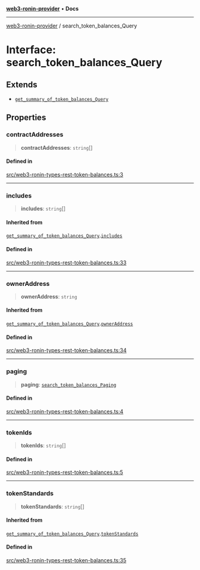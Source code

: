 [**web3-ronin-provider**](../README.md) • **Docs**

***

[web3-ronin-provider](../globals.md) / search\_token\_balances\_Query

# Interface: search\_token\_balances\_Query

## Extends

- [`get_summary_of_token_balances_Query`](get_summary_of_token_balances_Query.md)

## Properties

### contractAddresses

> **contractAddresses**: `string`[]

#### Defined in

[src/web3-ronin-types-rest-token-balances.ts:3](https://github.com/chuacw/web3-ronin-provider/blob/8f8ec8edfaa82f0741161cc9ab238177f2999ade/src/web3-ronin-types-rest-token-balances.ts#L3)

***

### includes

> **includes**: `string`[]

#### Inherited from

[`get_summary_of_token_balances_Query`](get_summary_of_token_balances_Query.md).[`includes`](get_summary_of_token_balances_Query.md#includes)

#### Defined in

[src/web3-ronin-types-rest-token-balances.ts:33](https://github.com/chuacw/web3-ronin-provider/blob/8f8ec8edfaa82f0741161cc9ab238177f2999ade/src/web3-ronin-types-rest-token-balances.ts#L33)

***

### ownerAddress

> **ownerAddress**: `string`

#### Inherited from

[`get_summary_of_token_balances_Query`](get_summary_of_token_balances_Query.md).[`ownerAddress`](get_summary_of_token_balances_Query.md#owneraddress)

#### Defined in

[src/web3-ronin-types-rest-token-balances.ts:34](https://github.com/chuacw/web3-ronin-provider/blob/8f8ec8edfaa82f0741161cc9ab238177f2999ade/src/web3-ronin-types-rest-token-balances.ts#L34)

***

### paging

> **paging**: [`search_token_balances_Paging`](search_token_balances_Paging.md)

#### Defined in

[src/web3-ronin-types-rest-token-balances.ts:4](https://github.com/chuacw/web3-ronin-provider/blob/8f8ec8edfaa82f0741161cc9ab238177f2999ade/src/web3-ronin-types-rest-token-balances.ts#L4)

***

### tokenIds

> **tokenIds**: `string`[]

#### Defined in

[src/web3-ronin-types-rest-token-balances.ts:5](https://github.com/chuacw/web3-ronin-provider/blob/8f8ec8edfaa82f0741161cc9ab238177f2999ade/src/web3-ronin-types-rest-token-balances.ts#L5)

***

### tokenStandards

> **tokenStandards**: `string`[]

#### Inherited from

[`get_summary_of_token_balances_Query`](get_summary_of_token_balances_Query.md).[`tokenStandards`](get_summary_of_token_balances_Query.md#tokenstandards)

#### Defined in

[src/web3-ronin-types-rest-token-balances.ts:35](https://github.com/chuacw/web3-ronin-provider/blob/8f8ec8edfaa82f0741161cc9ab238177f2999ade/src/web3-ronin-types-rest-token-balances.ts#L35)
